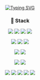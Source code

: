 <div align="center">


  
  <a href="https://git.io/typing-svg"><img src="https://readme-typing-svg.demolab.com?font=Fira+Code&weight=800&size=30&duration=2000&pause=1000&color=76A0F7&multiline=true&width=550&lines=%EC%95%88%EB%85%95%ED%95%98%EC%84%B8%EC%9A%94%2C+%EB%8D%B0%EC%9D%B4%ED%84%B0+%ED%95%B8%EB%93%A4%EB%9F%AC+%EA%B9%80%EC%A3%BC%ED%98%B8%EC%9E%85%EB%8B%88%EB%8B%A4!" alt="Typing SVG" /></a>

  
### 🧐 Stack

<p align="center">
  <img src="https://img.shields.io/badge/Java-007396?style=flat-square&logo=java&logoColor=white"/>
  <img src="https://img.shields.io/badge/C++-00599C?style=flat-square&logo=C%2B%2B&logoColor=white"/>
  <img src="https://img.shields.io/badge/Python-3776AB?&logo=python&logoColor=white">
  <img src="https://img.shields.io/badge/kql-123FAE?&logo=kql&logoColor=white">
</p>
<p align="center">
    <img src="https://img.shields.io/badge/Docker-2496ED?&logo=docker&logoColor=white">
    <img src="https://img.shields.io/badge/prometheus-FF4000?&logo=prometheus&logoColor=white">
    <img src="https://img.shields.io/badge/grafana-FF8000?&logo=grafana&logoColor=white">
</p>
<p align="center">
    <img src="https://img.shields.io/badge/Apache airflow-017CEE?&logo=apacheairflow&logoColor=white">
    <img src="https://img.shields.io/badge/apachesuperset-20A6C9?&logo=apachesuperset&logoColor=white">
</p>
<p align="center">
  <img src="https://img.shields.io/badge/azure-2496ED?&logo=azure&logoColor=white">
  <img src="https://img.shields.io/badge/aws-232F3E?&logo=amazonwebservices&logoColor=white">
</p>
<p align="center">
    <img src="https://img.shields.io/badge/amazon Redshift-8C4FFF?&logo=amazonredshift&logoColor=white">
    <img src="https://img.shields.io/badge/MySQL-4479A1?&logo=mysql&logoColor=white">
    <img src="https://img.shields.io/badge/postgresql-4169E1?&logo=postgresql&logoColor=white">
    <img src="https://img.shields.io/badge/oracle-017CEE?&logo=oracle&logoColor=white">
    <img src="https://img.shields.io/badge/mssql-217FEE?&logo=mssql&logoColor=white">
</p>



</div>
